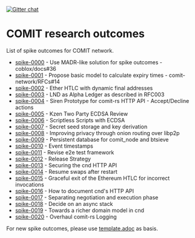 [![Gitter chat](https://badges.gitter.im/gitterHQ/gitter.png)](https://gitter.im/comit-network/community)

# COMIT research outcomes

List of spike outcomes for COMIT network.

- [spike-0000](0000-use-madr-like-solution-for-spike-outcomes.md) - Use MADR-like solution for spike outcomes - coblox/docs#36
- [spike-0001](0001-basic-expiry-model.md) - Propose basic model to calculate expiry times - comit-network/RFCs#14
- [spike-0002](0002-ether-htlc-dynamic-final-addresses.md) - Ether HTLC with dynamic final addresses
- [spike-0003](0003-lightning-as-alpha-ledger.adoc) - LND as Alpha Ledger as described in RFC003
- [spike-0004](0004-siren-prototype-accept-decline.adoc) - Siren Prototype for comit-rs HTTP API - Accept/Decline actions
- [spike-0005](0005-kzen-two-party-ecdsa.adoc) - Kzen Two Party ECDSA Review
- [spike-0006](0006-scriptless-scripts-with-ecdsa.adoc) - Scriptless Scripts with ECDSA
- [spike-0007](0007-secret-seed-storage-and-key-derivation.md) - Secret seed storage and key derivation
- [spike-0008](0008-onion-routing-over-libp2p.adoc) - Improving privacy through onion routing over libp2p
- [spike-0009](0009-comit-btsieve-db.adoc) - Persistent database for comit_node and btsieve
- [spike-0010](0010-timestamps.adoc) - Event timestamps
- [spike-0011](0011-revise-e2e-test-framework.adoc) - Revise e2e test framework
- [spike-0012](0012-release-strategy.adoc) - Release Strategy
- [spike-0013](0013-secure-http-api.adoc) - Securing the cnd HTTP API
- [spike-0014](0014-resume-swaps-after-restart.adoc) - Resume swaps after restart
- [spike-0015](0015-ethereum-htlc-graceful-exit.adoc) - Graceful exit of the Ethereum HTLC for incorrect invocations
- [spike-0016](0016-how-to-document-cnd-http-api.adoc) - How to document cnd's HTTP API
- [spike-0017](0017-negotiation-and-execution-protocol.adoc) - Separating negotiation and execution phase
- [spike-0018](0018-async-stack.adoc) - Decide on an async stack
- [spike-0019](0019-domain-model.adoc) - Towards a richer domain model in cnd
- [spike-0020](0020-logging.adoc) - Overhaul comit-rs Logging

For new spike outcomes, please use [template.adoc](template.adoc) as basis.
